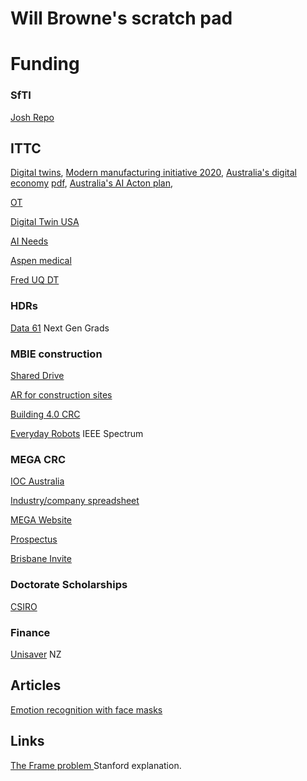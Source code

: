 # Will Browne's scratch pad
<!-- a place to put notes that aren't uploaded -->

# Funding

### SfTI
[Josh Repo](https://github.com/SfTI-Robotics/demonstrator-simulation)

## ITTC
[Digital twins](https://www.eng.it/en/white-papers/digital-twin), 
[Modern manufacturing initiative 2020](https://www.industry.gov.au/news/modern-manufacturing-initiative-and-national-manufacturing-priorities-announced), 
[Australia's digital economy](https://digitaleconomy.pmc.gov.au/) [pdf](https://digitaleconomy.pmc.gov.au/sites/default/files/2021-07/digital-economy-strategy.pdf), 
[Australia's AI Acton plan](https://www.industry.gov.au/data-and-publications/australias-artificial-intelligence-action-plan), 

[OT](https://dale-peterson.com/2019/02/11/is-the-purdue-model-dead/#:~:text=And%20it's%20not%20dead%2C%20but,helping%20with%20OT%20network%20architecture.)

[Digital Twin USA](https://www.digitaltwinconsortium.org/index.htm)

[AI Needs](https://globalpolicy.ai/en/key-focus-areas/)

[Aspen medical](https://www.aspenmedical.com/)

[Fred UQ DT](https://researchers.uq.edu.au/researcher/15199)

### HDRs
[Data 61](https://www.csiro.au/en/work-with-us/funding-programs/programs/Next-Generation-Graduates-Programs/Application-guidelines-and-templates) Next Gen Grads


### MBIE construction
[Shared Drive](https://drive.google.com/drive/folders/1DOSFKVh-Nwt52B6XAdRKz_veHbmxXaC4)

[AR for construction sites](https://twinbuild.com/)

[Building 4.0 CRC](https://building4pointzero.org/)

[Everyday Robots](https://spectrum.ieee.org/alphabet-robots) IEEE Spectrum

### MEGA CRC

[IOC Australia](https://olympics.com/ioc/australia)

[Industry/company spreadsheet](https://uq-my.sharepoint.com/:x:/r/personal/uqrko_uq_edu_au/_layouts/15/Doc.aspx?sourcedoc=%7B47001184-2147-428e-a2a7-d500485101cf%7D&action=default&cid=06c3bda3-f6d6-4d27-b5f7-cfc773e8fa00)

[MEGA Website](https://megacrc.com.au/)

[Prospectus](https://uq-my.sharepoint.com/:w:/r/personal/uqrko_uq_edu_au/_layouts/15/Doc.aspx?sourcedoc=%7B0d69345c-d302-463a-a890-15a1989c1ea4%7D&action=default&cid=14e54dca-4d34-4abe-bf4c-9de8782705fe)

[Brisbane Invite](https://www.qld.gov.au/about/brisbane2032/legacy-program)

### Doctorate Scholarships
[CSIRO](https://www.csiro.au/en/work-with-us/funding-programs/programs/Next-Generation-Graduates-Programs/Application-guidelines-and-templates)


### Finance
[Unisaver](https://www.unisaver.co.nz/) NZ
  
## Articles 
 [Emotion recognition with face masks ](https://theconversation.com/when-faces-are-partially-covered-neither-people-nor-algorithms-are-good-at-reading-emotions-165005)
  
## Links
 [The Frame problem ](https://plato.stanford.edu/entries/frame-problem/) Stanford explanation.
  
  

